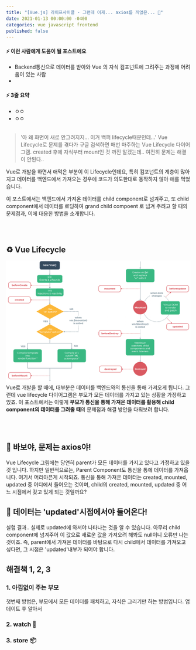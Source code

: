 ```yaml
---
title: "[Vue.js] 라이프사이클 - 그런데 이제... axios를 끼얹은... 🤯"
date: 2021-01-13 00:00:00 -0400
categories: vue javascript frontend
published: false
---
```


#### ⚡ 이런 사람에게 도움이 될 포스트에요
* Backend통신으로 데이터를 받아와 Vue 의 자식 컴포넌트에 그려주는 과정에 어려움이 있는 사람
*

####  ⚡ 3줄 요약
* ㅇㅇ
* ㅇㅇ
<br/><br/>

> '아 왜 화면이 새로 안그려지지... 이거 백퍼 lifecycle때문인데...'
Vue Lifecycle로 문제를 겪다가 구글 검색하면 매번 마주하는 Vue Lifecycle 다이어그램.
created 후에 자식부터 mount인 것 까진 알겠는데.. 여전히 문제는 해결이 안된다..

Vue로 개발을 하면서 애먹은 부분이 이 Lifecycle인데요, 특히 컴포넌트의 계층이 많아지고 데이터를 백엔드에서 가져오는 경우에 코드가 의도한대로 동작하지 않아 애를 먹었습니다.

이 포스트에서는 백엔드에서 가져온 데이터를 child component로 넘겨주고,
또 child component에서 데이터를 로딩하여 grand child compoent 로 넘겨 주려고 할 때의 문제점과, 이에 대응한 방법을 소개합니다.

<br/><br/>

## ♻️ Vue Lifecycle

![vue lifecycle](/assets/vue%20lifecycle_qicil0ze0.png)
Vue로 개발을 할 때에, 대부분은 데이터를 백엔드와의 통신을 통해 가져오게 됩니다. 그런데 vue lifecycle 다이어그램은 부모가 모든 데이터를 가지고 있는 상황을 가정하고 있죠.
이 포스트에서는 이렇게 **부모가 통신을 통해 가져온 데이터를 활용해 child component의 데이터를 그려줄 때**의 문제점과 해결 방안을 다뤄보려 합니다.


<br/><br/>
## 📡 바보야, 문제는 axios야!
Vue Lifecycle 그림에는 당연히 parent가 모든 데이터를 가지고 있다고 가정하고 있을 것 입니다. 하지만 일반적으로는, Parent Component도 통신을 통에 데이터를 가져옵니다. 여기서 머리아픈게 시작되죠. 통신을 통해 가져온 데이터는 created, mounted, updated 중 어디에서 들어오는 것이며, child의 created, mounted, updated 중 어느 시점에서 갖고 있게 되는 것일까요?

## 🌟 데이터는 'updated'시점에서야 들어온다!
실험 결과.. 실제로 updated에 와서야 나타나는 것을 알 수 있습니다.
아무리 child component에 넘겨주어 이 값으로 새로운 값을 가져오려 해봐도 null이니 오류만 나는 것이죠. 즉, parent에서 가져온 데이터를 바탕으로 다시 child에서 데이터를 가져오고 싶다면, 그 시점은 'updated'내부가 되어야 합니다.

## 해결책 1, 2, 3
### 1. 아낌없이 주는 부모
첫번째 방법은, 부모에서 모든 데이터를 패치하고, 자식은 그리기만 하는 방법입니다.
업데이트 후 알아서
### 2. watch 👀
### 3. store 📦
